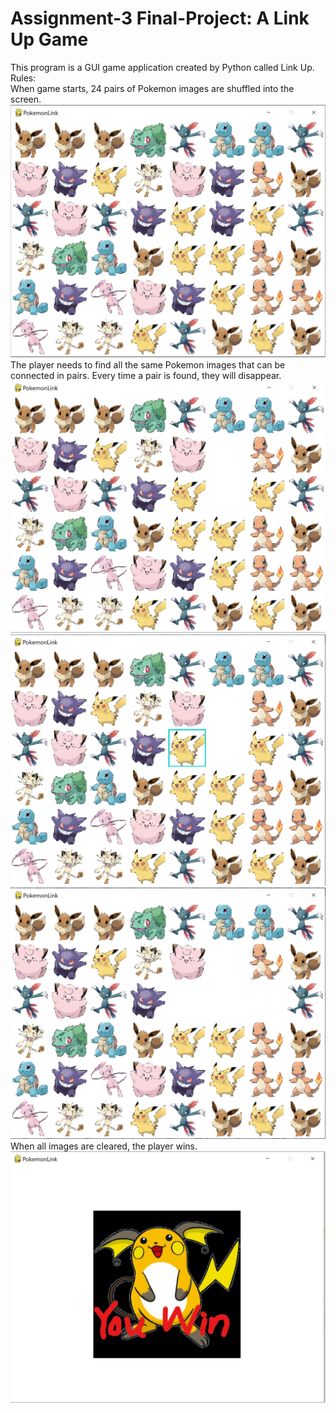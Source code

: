 # Assignment-3 Final-Project: A Link Up Game
This program is a GUI game application created by Python called Link Up.  
Rules:  
When game starts, 24 pairs of Pokemon images are shuffled into the screen.   
![avatar](https://github.com/RXC0765/Assignment-3---Final-Project/blob/main/images/1.png)
The player needs to find all the same Pokemon images that can be connected in pairs. Every time a pair is found, they will disappear.  
![avatar](https://github.com/RXC0765/Assignment-3---Final-Project/blob/main/images/2.png)
![avatar](https://github.com/RXC0765/Assignment-3---Final-Project/blob/main/images/3.png)
![avatar](https://github.com/RXC0765/Assignment-3---Final-Project/blob/main/images/4.png)
When all images are cleared, the player wins.
![avatar](https://github.com/RXC0765/Assignment-3---Final-Project/blob/main/images/5.png)
